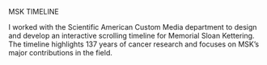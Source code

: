 MSK TIMELINE 

I worked with the Scientific American Custom Media department to design and develop an interactive scrolling timeline for Memorial Sloan Kettering. The timeline highlights 137 years of cancer research and focuses on MSK’s major contributions in the field.
